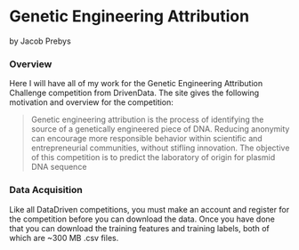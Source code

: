 # Genetic Engineering Attribution

by Jacob Prebys

### Overview

Here I will have all of my work for the Genetic Engineering Attribution Challenge competition from DrivenData. The site gives the following motivation and overview for the competition:

> Genetic engineering attribution is the process of identifying the source of a genetically engineered piece of DNA. Reducing anonymity can encourage more responsible behavior within scientific and entrepreneurial communities, without stifling innovation. The objective of this competition is to predict the laboratory of origin for plasmid DNA sequence

### Data Acquisition

Like all DataDriven competitions, you must make an account and register for the competition before you can download the data. Once you have done that you can download the training features and training labels, both of which are ~300 MB .csv files. 
